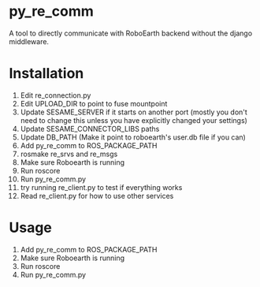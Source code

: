 py_re_comm
==========

A tool to directly communicate with RoboEarth backend without the django middleware.

Installation
===========

1. Edit re_connection.py
2. Edit UPLOAD_DIR to point to fuse mountpoint
3. Update SESAME_SERVER if it starts on another port (mostly you don't need to change this unless you have explicitly changed your settings)
4. Update SESAME_CONNECTOR_LIBS paths
5. Update DB_PATH (Make it point to roboearth's user.db file if you can)
6. Add py_re_comm to ROS_PACKAGE_PATH
7. rosmake re_srvs and re_msgs
8. Make sure Roboearth is running
8. Run roscore
9. Run py_re_comm.py
10. try running re_client.py to test if everything works
11. Read re_client.py for how to use other services

Usage
==========

1. Add py_re_comm to ROS_PACKAGE_PATH
2. Make sure Roboearth is running
3. Run roscore
4. Run py_re_comm.py

